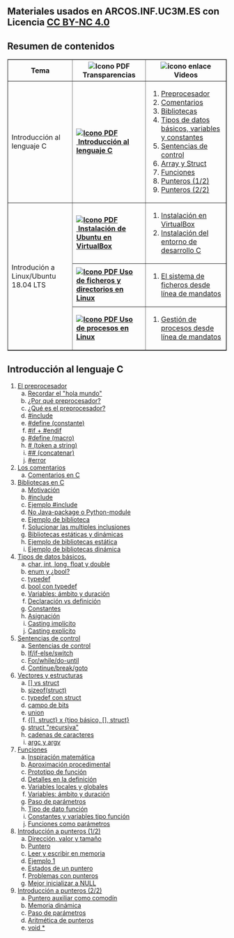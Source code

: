 ## Materiales usados en ARCOS.INF.UC3M.ES con Licencia [CC BY-NC 4.0](http://creativecommons.org/licenses/by-nc/4.0/) 


## Resumen de contenidos 

<html>
<div class="table-responsive">
    <table class="table table-bordered table-sm table-hover" border="1">
            <tr>
                <th class="col-4" style="width:33vh;">Tema</th>
                <th class="col-4" style="width:33vh;"><img src="https://aulaglobal.uc3m.es/theme/image.php/boost/core/1614226998/f/pdf-24" class="iconlarge activityicon" alt="Icono PDF" role="presentation"> Transparencias</th>
                <th class="col-4" style="width:33vh;"><img src="https://aulaglobal.uc3m.es/theme/image.php/boost/url/1615523185/icon" class="iconlarge activityicon" alt="icono enlace" role="presentation"> Videos</th>
            </tr>
            <tr>
                <td class="align-middle">
                Introducción al <br>lenguaje C
                </td>
                <td class="align-middle">
                    <b><a href="https://acaldero.github.io/uc3m_c/slides/clase_w1-introduccionc.pdf"><img src="https://aulaglobal.uc3m.es/theme/image.php/boost/core/1614226998/f/pdf-24" class="iconlarge activityicon" alt="Icono PDF" role="presentation">&nbsp;<u>Introducción al lenguaje C</u></a></b>
                </td>
                <td class="align-middle">
                    <ol>
                        <li> <a href="http://www.youtube.com/watch?embed=no&amp;v=EFEj13YU7I0&amp;feature=related" target="_blank">Preprocesador</a></li>
                        <li> <a href="http://www.youtube.com/watch?embed=no&amp;v=-P2C4g6xZeE&amp;feature=related" target="_blank">Comentarios</a></li>
                        <li> <a href="http://www.youtube.com/watch?embed=no&amp;v=B_7jBxe_VOQ&amp;feature=related" target="_blank">Bibliotecas</a></li>
                        <li> <a href="http://www.youtube.com/watch?embed=no&amp;v=1Hz19T5lRP8&amp;feature=related" target="_blank">Tipos de datos básicos, variables y constantes</a></li>
                        <li> <a href="http://www.youtube.com/watch?embed=no&amp;v=ux_J98WmjPA&amp;feature=related" target="_blank">Sentencias de control</a></li>
                        <li> <a href="http://www.youtube.com/watch?embed=no&amp;v=o5Jl_Dzga88&amp;feature=related" target="_blank">Array y Struct</a></li>
                        <li> <a href="http://www.youtube.com/watch?embed=no&amp;v=mS0gnJ-su_Y&amp;feature=related" target="_blank">Funciones</a></li>
                        <li> <a href="http://www.youtube.com/watch?embed=no&amp;v=iQF-2vUNEJk&amp;feature=related" target="_blank">Punteros (1/2)</a></li>
                        <li> <a href="http://www.youtube.com/watch?embed=no&amp;v=m6sdKI3zhKg&amp;feature=related" target="_blank">Punteros (2/2)</a></li>
                    </ol>
                </td>
            </tr>
            <tr>
                <td class="align-middle" rowspan="3">
                    Introdución a <br>Linux/Ubuntu 18.04 LTS
                </td>
                <td class="align-middle">
                    <b><a href="https://acaldero.github.io/uc3m_c/slides/clase_w0-ubuntu-instalacion.pdf"><img src="https://aulaglobal.uc3m.es/theme/image.php/boost/core/1614226998/f/pdf-24" class="iconlarge activityicon" alt="Icono PDF" role="presentation">&nbsp;<u>Instalación de Ubuntu en VirtualBox</u></a><u></u></b>
                </td>
                <td class="align-middle">
                    <ol>
                        <li> <a href="http://www.youtube.com/watch?embed=no&amp;v=MwfB9lnB0_A&amp;feature=related" target="_blank">Instalación en VirtualBox</a> </li>
                        <li> <a href="http://www.youtube.com/watch?embed=no&amp;v=0An_9Kcv62o&amp;feature=related" target="_blank">Instalación del entorno de desarrollo C</a></li>
                    </ol>
                </td>
            </tr>
            <tr>
                <td class="align-middle">
                    <b><a href="https://acaldero.github.io/uc3m_c/slides/clase_w0-ubuntu-fichydirs.pdf"><img src="https://aulaglobal.uc3m.es/theme/image.php/boost/core/1614226998/f/pdf-24" class="iconlarge activityicon" alt="Icono PDF" role="presentation">&nbsp;<u>Uso de ficheros y directorios en Linux</u> </a></b>
                </td>
                <td class="align-middle">
                    <ol>
                        <li> <a href="http://www.youtube.com/watch?embed=no&amp;v=2U5bJKUX_6s&amp;feature=related"
                                target="_blank">El sistema de ficheros desde línea de mandatos</a></li>
                    </ol>
                </td>
            </tr>
            <tr>
                <td class="align-middle">
                    <b><a href="https://acaldero.github.io/uc3m_c/slides/clase_w0-ubuntu-procesos.pdf"><img src="https://aulaglobal.uc3m.es/theme/image.php/boost/core/1614226998/f/pdf-24" class="iconlarge activityicon" alt="Icono PDF" role="presentation">&nbsp;<u>Uso de procesos en Linux</u> </a></b>
                </td>
                <td class="align-middle">
                    <ol>
                        <li>  <a href="http://www.youtube.com/watch?embed=no&amp;v=ym3BeppIE8I&amp;feature=related" target="_blank">Gestión de procesos desde línea de mandatos </a></li>
                    </ol>
                </td>
            </tr>
        </tbody>
    </table>
</div>
</html>


## Introducción al lenguaje C


<ol>
<li><a href="https://youtu.be/EFEj13YU7I0">El preprocesador</a>
<ol type="a">
<li><a href="https://youtu.be/EFEj13YU7I0&t=0m00s">Recordar el "hola mundo"</a>
<li><a href="https://youtu.be/EFEj13YU7I0&t=0m52s">¿Por qué preprocesador?</a>
<li><a href="https://youtu.be/EFEj13YU7I0&t=2m08s">¿Qué es el preprocesador?</a>
<li><a href="https://youtu.be/EFEj13YU7I0&t=3m28s">#include</a>
<li><a href="https://youtu.be/EFEj13YU7I0&t=4m05s">#define (constante)</a>
<li><a href="https://youtu.be/EFEj13YU7I0&t=8m30s">#if + #endif</a>
<li><a href="https://youtu.be/EFEj13YU7I0&t=10m38s">#define (macro)</a>
<li><a href="https://youtu.be/EFEj13YU7I0&t=12m21s"># (token a string)</a>
<li><a href="https://youtu.be/EFEj13YU7I0&t=13m33s">## (concatenar)</a>
<li><a href="https://youtu.be/EFEj13YU7I0&t=13m55s">#error</a>
</ol>


<li><a href="https://youtu.be/-P2C4g6xZeE">Los comentarios</a>
<ol type="a">
<li><a href="https://youtu.be/-P2C4g6xZeE&t=0m">Comentarios en C</a>
</ol>


<li><a href="https://youtu.be/B_7jBxe_VOQ&t=0m">Bibliotecas en C</a>
<ol type="a">
<li><a href="https://youtu.be/B_7jBxe_VOQ&t=0m00s">Motivación</a>
<li><a href="https://youtu.be/B_7jBxe_VOQ&t=0m28s">#include</a>
<li><a href="https://youtu.be/B_7jBxe_VOQ&t=0m45s">Ejemplo #include</a>
<li><a href="https://youtu.be/B_7jBxe_VOQ&t=1m54s">No Java-package o Python-module</a>
<li><a href="https://youtu.be/B_7jBxe_VOQ&t=2m34s">Ejemplo de biblioteca</a>
<li><a href="https://youtu.be/B_7jBxe_VOQ&t=5m04s">Solucionar las multiples inclusiones</a>
<li><a href="https://youtu.be/B_7jBxe_VOQ&t=6m58s">Bibliotecas estáticas y dinámicas</a>
<li><a href="https://youtu.be/B_7jBxe_VOQ&t=7m42s">Ejemplo de bibliotecas estática</a>
<li><a href="https://youtu.be/B_7jBxe_VOQ&t=10m05s">Ejemplo de bibliotecas dinámica</a>
</ol>


<li><a href="https://youtu.be/1Hz19T5lRP8&t=0m">Tipos de datos básicos.</a>
<ol type="a">
<li><a href="https://youtu.be/1Hz19T5lRP8&t=0m00s">char, int, long, float y double</a>
<li><a href="https://youtu.be/1Hz19T5lRP8&t=2m21s">enum y ¿bool?</a>
<li><a href="https://youtu.be/1Hz19T5lRP8&t=4m08s">typedef</a>
<li><a href="https://youtu.be/1Hz19T5lRP8&t=5m33s">bool con typedef</a>
<li><a href="https://youtu.be/1Hz19T5lRP8&t=6m28s">Variables: ámbito y duración</a>
<li><a href="https://youtu.be/1Hz19T5lRP8&t=11m10s">Declaración vs definición</a>
<li><a href="https://youtu.be/1Hz19T5lRP8&t=13m59s">Constantes</a>
<li><a href="https://youtu.be/1Hz19T5lRP8&t=16m41s">Asignación</a>
<li><a href="https://youtu.be/1Hz19T5lRP8&t=18m02s">Casting implícito</a>
<li><a href="https://youtu.be/1Hz19T5lRP8&t=19m11s">Casting explícito</a>
</ol>


<li><a href="https://youtu.be/ux_J98WmjPA">Sentencias de control</a>
<ol type="a">
<li><a href="https://youtu.be/ux_J98WmjPA&t=0m00s">Sentencias de control</a>
<li><a href="https://youtu.be/ux_J98WmjPA&t=0m45s">If/if-else/switch</a>
<li><a href="https://youtu.be/ux_J98WmjPA&t=8m20s">For/while/do-until</a>
<li><a href="https://youtu.be/ux_J98WmjPA&t=11m47s">Continue/break/goto</a>
</ol>


<li><a href="https://youtu.be/o5Jl_Dzga88&t=0m">Vectores y estructuras</a>
<ol type="a">
<li><a href="https://youtu.be/o5Jl_Dzga88&t=0m00s">[] vs struct</a>
<li><a href="https://youtu.be/o5Jl_Dzga88&t=2m15s">sizeof(struct)</a>
<li><a href="https://youtu.be/o5Jl_Dzga88&t=3m43s">typedef con struct</a>
<li><a href="https://youtu.be/o5Jl_Dzga88&t=5m00s">campo de bits</a>
<li><a href="https://youtu.be/o5Jl_Dzga88&t=5m50s">union</a>
<li><a href="https://youtu.be/o5Jl_Dzga88&t=7m54s">{[], struct} x {tipo básico, [], struct}</a>
<li><a href="https://youtu.be/o5Jl_Dzga88&t=10m35s">struct "recursiva"</a>
<li><a href="https://youtu.be/o5Jl_Dzga88&t=13m27s">cadenas de caracteres</a>
<li><a href="https://youtu.be/o5Jl_Dzga88&t=19m05s">argc y argv</a>
</ol>


<li><a href="https://youtu.be/mS0gnJ-su_Y&t=0m">Funciones</a>
<ol type="a">
<li><a href="https://youtu.be/mS0gnJ-su_Y&t=0m00s">Inspiración matemática</a>
<li><a href="https://youtu.be/mS0gnJ-su_Y&t=2m15s">Aproximación procedimental</a>
<li><a href="https://youtu.be/mS0gnJ-su_Y&t=2m51s">Prototipo de función</a>
<li><a href="https://youtu.be/mS0gnJ-su_Y&t=4m19s">Detalles en la definición </a>
<li><a href="https://youtu.be/mS0gnJ-su_Y&t=5m28s">Variables locales y globales</a>
<li><a href="https://youtu.be/mS0gnJ-su_Y&t=5m53s">Variables: ámbito y duración</a>
<li><a href="https://youtu.be/mS0gnJ-su_Y&t=7m33s">Paso de parámetros</a>
<li><a href="https://youtu.be/mS0gnJ-su_Y&t=10m43s">Tipo de dato función</a>
<li><a href="https://youtu.be/mS0gnJ-su_Y&t=12m40s">Constantes y variables tipo función</a>
<li><a href="https://youtu.be/mS0gnJ-su_Y&t=15m05s">Funciones como parámetros</a>
</ol>


<li><a href="https://youtu.be/iQF-2vUNEJk">Introducción a punteros (1/2)</a>
<ol type="a">
<li><a href="https://youtu.be/iQF-2vUNEJk&t=0m00s">Dirección, valor y tamaño</a>
<li><a href="https://youtu.be/iQF-2vUNEJk&t=4m41s">Puntero</a>
<li><a href="https://youtu.be/iQF-2vUNEJk&t=8m05s">Leer y escribir en memoria</a>
<li><a href="https://youtu.be/iQF-2vUNEJk&t=8m49s">Ejemplo 1</a>
<li><a href="https://youtu.be/iQF-2vUNEJk&t=11m03s">Estados de un puntero</a>
<li><a href="https://youtu.be/iQF-2vUNEJk&t=14m36s">Problemas con punteros</a>
<li><a href="https://youtu.be/iQF-2vUNEJk&t=16m41s">Mejor inicializar a NULL</a>
</ol>


<li><a href="https://youtu.be/m6sdKI3zhKg">Introducción a punteros (2/2)</a>
<ol type="a">
<li><a href="https://youtu.be/m6sdKI3zhKg&t=0m00s">Puntero auxiliar como comodín</a>
<li><a href="https://youtu.be/m6sdKI3zhKg&t=5m19s">Memoria dinámica</a>
<li><a href="https://youtu.be/m6sdKI3zhKg&t=12m08s">Paso de parámetros</a>
<li><a href="https://youtu.be/m6sdKI3zhKg&t=21m43s">Aritmética de punteros</a>
<li><a href="https://youtu.be/m6sdKI3zhKg&t=23m05s">void *</a>
</ol>

</ol>


